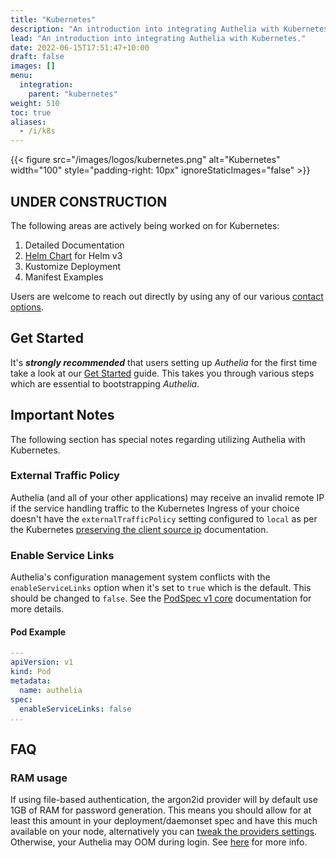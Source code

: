 ```yaml
---
title: "Kubernetes"
description: "An introduction into integrating Authelia with Kubernetes."
lead: "An introduction into integrating Authelia with Kubernetes."
date: 2022-06-15T17:51:47+10:00
draft: false
images: []
menu:
  integration:
    parent: "kubernetes"
weight: 510
toc: true
aliases:
  - /i/k8s
---
```


{{< figure src="/images/logos/kubernetes.png" alt="Kubernetes" width="100" style="padding-right: 10px" ignoreStaticImages="false" >}}

## UNDER CONSTRUCTION

The following areas are actively being worked on for Kubernetes:

1. Detailed Documentation
2. [Helm Chart](../chart) for Helm v3
3. Kustomize Deployment
4. Manifest Examples

Users are welcome to reach out directly by using any of our various [contact options](../../information/contact.md).

## Get Started

It's __*strongly recommended*__ that users setting up *Authelia* for the first time take a look at our
[Get Started](../../prologue/get-started) guide. This takes you through various steps which are essential to
bootstrapping *Authelia*.

## Important Notes

The following section has special notes regarding utilizing Authelia with Kubernetes.

### External Traffic Policy

Authelia (and all of your other applications) may receive an invalid remote IP if the service handling traffic to the
Kubernetes Ingress of your choice doesn't have the `externalTrafficPolicy` setting configured to `local` as per the
Kubernetes [preserving the client source ip] documentation.

### Enable Service Links

Authelia's configuration management system conflicts with the `enableServiceLinks` option when it's set to `true` which
is the default. This should be changed to `false`. See the
[PodSpec v1 core](https://kubernetes.io/docs/reference/generated/kubernetes-api/v1.24/#podspec-v1-core) documentation
for more details.

#### Pod Example

```yaml
---
apiVersion: v1
kind: Pod
metadata:
  name: authelia
spec:
  enableServiceLinks: false
...
```

## FAQ

### RAM usage

If using file-based authentication, the argon2id provider will by default use 1GB of RAM for password generation. This
means you should allow for at least this amount in your deployment/daemonset spec and have this much available on your
node, alternatively you can
[tweak the providers settings](../../../configuration/first-factor/file.md#memory). Otherwise,
your Authelia may OOM during login. See [here](https://github.com/authelia/authelia/issues/1234#issuecomment-663910799)
for more info.

[preserving the client source ip]: https://kubernetes.io/docs/tasks/access-application-cluster/create-external-load-balancer/#preserving-the-client-source-ip
